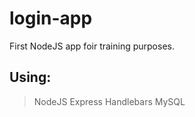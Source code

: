 # login-app

First NodeJS app foir training purposes.

## Using:
> NodeJS
> Express
> Handlebars
> MySQL

